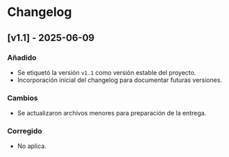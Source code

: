 # Changelog
## [v1.1] - 2025-06-09
### Añadido
- Se etiquetó la versión `v1.1` como versión estable del proyecto.
- Incorporación inicial del changelog para documentar futuras versiones.

### Cambios
- Se actualizaron archivos menores para preparación de la entrega.

### Corregido
- No aplica.